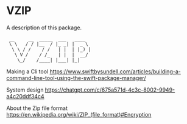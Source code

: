 # VZIP

A description of this package.
```
 __     __  _____  ___   ____  
 \ \   / / |__  / |_ _| |  _ \ 
  \ \ / /    / /   | |  | |_) |
   \ V /    / /_   | |  |  __/ 
    \_/    /____| |___| |_|                                 
```
Making a Cli tool 
https://www.swiftbysundell.com/articles/building-a-command-line-tool-using-the-swift-package-manager/

System design 
https://chatgpt.com/c/675a571d-4c3c-8002-9949-a4c20ddf34c4

About the Zip file format
https://en.wikipedia.org/wiki/ZIP_(file_format)#Encryption